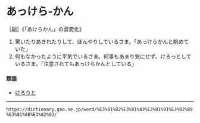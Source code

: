 # あっけら‐かん

［副］《「あけらかん」の音変化》
1.  驚いたりあきれたりして、ぼんやりしているさま。「あっけらかんと眺めていた」
2.  何もなかったように平気でいるさま。何事もあまり気にせず、けろっとしているさま。「注意されてもあっけらかんとしている」
    

#### 類語

-   [けろりと](https://dictionary.goo.ne.jp/word/%E3%81%91%E3%82%8D%E3%82%8A/#jn-68995)

---
`https://dictionary.goo.ne.jp/word/%E3%81%82%E3%81%A3%E3%81%91%E3%82%89%E3%81%8B%E3%82%93/`